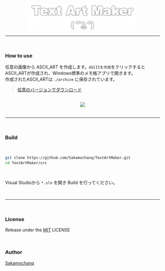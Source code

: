 <div align="center">
    <a href="#">
        <img src="./assets/TextArtMaker-Logo.png" width="350px">
    </a>
    <br>
    <hr>
</div>

<br>

### How to use

任意の画像から ASCII_ART を作成します。`ASCIIを作成`をクリックするとASCII_ARTが作成され、Windows標準のメモ帳アプリで開きます。  
作成されたASCII_ARTは `./archive` に保存されています。

> [任意のバージョンでダウンロード](https://github.com/Sakamochanq/TextArtMaker/releases)

<br>

<div align="center">
    <a href="#">
        <img src="./assets/TextArtMaker-Demo.gif" width="500px">
    </a>
</div>

<br>
<hr>
<br>

### Build

<br>

```bash
git clone https://github.com/Sakamochanq/TextArtMaker.git
cd TextArtMaker/src
```

<br>

Visual Studioから `*.sln` を開き Build を行ってください。

<br>
<hr>
<br>

### License

Release under the [MIT](./LICENSE) LICENSE

<br>

### Author

[Sakamochanq](https://github.com/Sakamochanq)